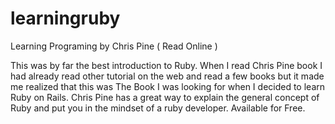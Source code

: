 learningruby
============
Learning Programing by Chris Pine ( Read Online )

This was by far the best introduction to Ruby. When I read Chris Pine book I had already read other tutorial on the web and read a few books but it made me realized that this was The Book I was looking for when I decided to learn Ruby on Rails. Chris Pine has a great way to explain the general concept of Ruby and put you in the mindset of a ruby developer. Available for Free.
